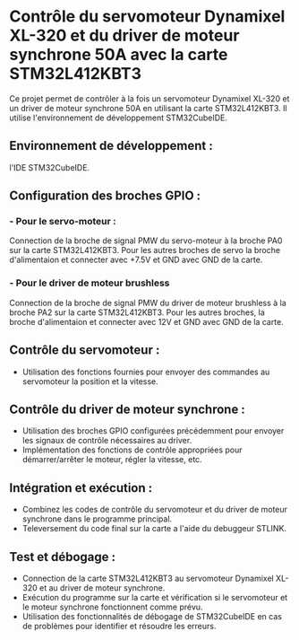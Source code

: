 # Contrôle du servomoteur Dynamixel XL-320 et du driver de moteur synchrone 50A avec la carte STM32L412KBT3

Ce projet permet de contrôler à la fois un servomoteur Dynamixel XL-320 et un driver de moteur synchrone 50A en utilisant la carte STM32L412KBT3. 
Il utilise l'environnement de développement STM32CubeIDE.

## Environnement de développement :
   l'IDE STM32CubeIDE.

## Configuration des broches GPIO :
### - Pour le servo-moteur :
  Connection de la broche de signal PMW du servo-moteur à la broche PA0 sur la carte STM32L412KBT3. 
  Pour les autres broches de servo la broche d'alimentaion et connecter avec +7.5V et GND avec GND de la carte.

### - Pour le driver de moteur brushless
  Connection de la broche de signal PMW du driver de moteur brushless à la broche PA2 sur la carte STM32L412KBT3. 
  Pour les autres broches, la broche d'alimentaion et connecter avec 12V et GND avec GND de la carte.


## Contrôle du servomoteur :
- Utilisation des fonctions fournies pour envoyer des commandes au servomoteur la position et la vitesse.

## Contrôle du driver de moteur synchrone :
- Utilisation des broches GPIO configurées précédemment pour envoyer les signaux de contrôle nécessaires au driver.
- Implémentation des fonctions de contrôle appropriées pour démarrer/arrêter le moteur, régler la vitesse, etc.

## Intégration et exécution :
- Combinez les codes de contrôle du servomoteur et du driver de moteur synchrone dans le programme principal.
- Televersement du code final sur la carte a l'aide du debuggeur STLINK.

## Test et débogage :
- Connection de la carte STM32L412KBT3 au servomoteur Dynamixel XL-320 et au driver de moteur synchrone.
- Exécution du programme sur la carte et vérification si le servomoteur et le moteur synchrone fonctionnent comme prévu.
- Utilisation des fonctionnalités de débogage de STM32CubeIDE en cas de problèmes pour identifier et résoudre les erreurs.
